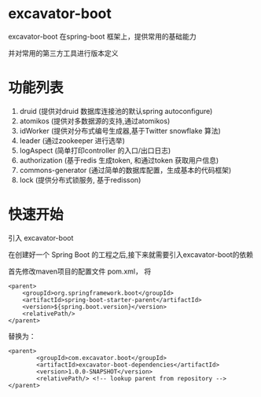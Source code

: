 # excavator-boot
  
   excavator-boot 在spring-boot 框架上，提供常用的基础能力

   并对常用的第三方工具进行版本定义

# 功能列表

  1. druid (提供对druid 数据库连接池的默认spring autoconfigure)
  2. atomikos (提供对多数据源的支持,通过atomikos)
  3. idWorker  (提供对分布式编号生成器,基于Twitter snowflake 算法)
  4. leader  (通过zookeeper 进行选举)
  5. logAspect  (简单打印controller 的入口/出口日志)
  7. authorization  (基于redis 生成token, 和通过token 获取用户信息)
  8. commons-generator (通过简单的数据库配置，生成基本的代码框架)
  9. lock (提供分布式锁服务, 基于redisson)



# 快速开始

   引入 excavator-boot

   在创建好一个 Spring Boot 的工程之后,接下来就需要引入excavator-boot的依赖
   
   首先修改maven项目的配置文件 pom.xml， 将

    <parent>
        <groupId>org.springframework.boot</groupId>
        <artifactId>spring-boot-starter-parent</artifactId>
        <version>${spring.boot.version}</version>
        <relativePath/> 
    </parent>

   替换为：

    <parent>
            <groupId>com.excavator.boot</groupId>
            <artifactId>excavator-boot-dependencies</artifactId>
            <version>1.0.0-SNAPSHOT</version>
            <relativePath/> <!-- lookup parent from repository -->
    </parent>
